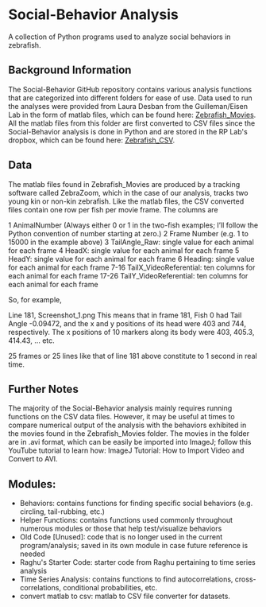 # Social-Behavior Analysis
A collection of Python programs used to analyze social behaviors in zebrafish. 

## Background Information

The Social-Behavior GitHub repository contains various analysis functions that are categorized into different folders for ease of use. Data used to run the analyses were provided from Laura Desban from the Guilleman/Eisen Lab in the form of matlab files, which can be found here: [Zebrafish_Movies](https://uoregon-my.sharepoint.com/personal/ldesban_uoregon_edu/_layouts/15/onedrive.aspx?ct=1657672326833&or=OWA%2DNT&cid=423ec170%2D2e9a%2D7d6d%2D0ad9%2D13f713270cc0&ga=1&id=%2Fpersonal%2Fldesban%5Fuoregon%5Fedu%2FDocuments%2FBehavior%2FSocial%20behavior%20analysis). All the matlab files from this folder are first converted to CSV files since the Social-Behavior analysis is done in Python and are stored in the RP Lab's dropbox, which can be found here: [Zebrafish_CSV](https://www.dropbox.com/home/Data%20(Other)/Fish%20Tracking%20and%20Behavior).

## Data

The matlab files found in Zebrafish_Movies are produced by a tracking software called ZebraZoom, which in the case of our analysis, tracks two young kin or non-kin zebrafish. Like the matlab files, the CSV converted files contain one row per fish per movie frame. The columns are 

1 AnimalNumber (Always either 0 or 1 in the two-fish examples; I’ll follow the Python convention of number starting at zero.)
2 Frame Number (e.g. 1 to 15000 in the example above)
3 TailAngle_Raw: single value for each animal for each frame
4 HeadX: single value for each animal for each frame
5 HeadY: single value for each animal for each frame
6 Heading: single value for each animal for each frame
7-16 TailX_VideoReferential: ten columns for each animal for each frame
17-26 TailY_VideoReferential: ten columns for each animal for each frame

So, for example,

Line 181,
Screenshot_1.png
This means that in frame 181, Fish 0 had Tail Angle -0.09472, and the x and y positions of its head were 403 and 744, respectively. The x positions of 10 markers along its body were 403, 405.3, 414.43, ... etc.

25 frames or 25 lines like that of line 181 above constitute to 1 second in real time. 

## Further Notes

The majority of the Social-Behavior analysis mainly requires running functions on the CSV data files. However, it may be useful at times to compare numerical output of the analysis with the behaviors exhibited in the movies found in the Zebrafish_Movies folder. The movies in the folder are in .avi format, which can be easily be imported into ImageJ; follow this YouTube tutorial to learn how: ImageJ Tutorial: How to Import Video and Convert to AVI.

## Modules:
- Behaviors: contains functions for finding specific social behaviors (e.g. circling, tail-rubbing, etc.)
- Helper Functions: contains functions used commonly throughout numerous modules or those that help test/visualize behaviors
- Old Code [Unused]: code that is no longer used in the current program/analysis; saved in its own module in case future reference is needed
- Raghu's Starter Code: starter code from Raghu pertaining to time series analysis
- Time Series Analysis: contains functions to find autocorrelations, cross-correlations, conditional probabilities, etc.
- convert matlab to csv: matlab to CSV file converter for datasets.
